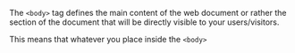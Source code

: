 The `<body>` tag defines the main content of the web document or rather the section of the document that will be directly visible to your users/visitors.

This means that whatever you place inside the `<body>`
